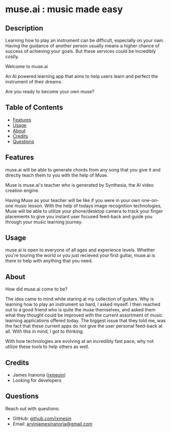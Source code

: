 # muse.ai : music made easy

## Description
Learning how to play an instrument can be difficult, especially on your own. Having the guidance of another person usually means a higher chance of success of achieving your goals. But these services could be incredibly costly. 

Welcome to muse.ai

An AI powered learning app that aims to help users learn and perfect the instrument of their dreams.

Are you ready to become your own muse?
## Table of Contents
- [Features](#features)
- [Usage](#usage)
- [About](#about)
- [Credits](#credits)
- [Questions](#questions)

## Features
muse.ai will be able to generate chords from any song that you give it and directly teach them to you with the help of Muse. 

Muse is muse.ai's teacher who is generated by Synthesia, the AI video creation engine.

Having Muse as your teacher will be like if you were in your own one-on-one music lesson. With the help of todays image recognition technologies, Muse will be able to utilize your phone/desktop camera to track your finger placements to give you instant user focused feed-back and guide you through your music learning journey.

## Usage
muse.ai is open to everyone of all ages and experience levels. Whether you're touring the world or you just recieved your first guitar, muse.ai is there to help with anything that you need.

## About
How did muse.ai come to be?

The idea came to mind while staring at my collection of guitars. Why is learning how to play an instrument so hard, I asked myself. I then reached out to a good friend who is quite the muse themselves, and asked them what they thought could be improved with the current assortment of music learning applications offered today. The biggest issue that they told me, was the fact that these current apps do not give the user personal feed-back at all. With this in mind, I got to thinking.

With how technologies are evolving at an incredibly fast pace, why not utilize these tools to help others as well. 

## Credits
- James Inanoria ([jxmesin](https://github.com/jxmesin))
- Looking for developers

## Questions
Reach out with questions:

- GitHub: [github.com/jxmesin](https://github.com/jxmesin)
- Email: [arvinjamesinanoria@gmail.com](#)
